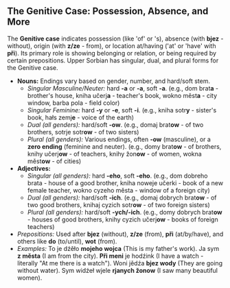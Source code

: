 ## The Genitive Case: Possession, Absence, and More

The **Genitive case** indicates possession (like 'of' or 's), absence (with **bjez** - without), origin (with **z/ze** - from), or location at/having ('at' or 'have' with **při**). Its primary role is showing belonging or relation, or being required by certain prepositions. Upper Sorbian has singular, dual, and plural forms for the Genitive case.

* **Nouns:** Endings vary based on gender, number, and hard/soft stem.
    * *Singular Masculine/Neuter:* hard **-a** or **-a**, soft **-a**. (e.g., dom brat**a** - brother's house, kniha učerj**a** - teacher's book, wokno měst**a** - city window, barba pola - field color)
    * *Singular Feminine:* hard **-y** or **-e**, soft **-i**. (e.g., kniha sotr**y** - sister's book, hałs zemj**e** - voice of the earth)
    * *Dual (all genders):* hard/soft **-ow**. (e.g., domaj brat**ow** - of two brothers, sotrje sotr**ow** - of two sisters)
    * *Plural (all genders):* Various endings, often **-ow** (masculine), or a **zero ending** (feminine and neuter). (e.g., domy brat**ow** - of brothers, knihy učerj**ow** - of teachers, knihy žon**ow** - of women, wokna měst**ow** - of cities)
* **Adjectives:**
    * *Singular (all genders):* hard **-eho**, soft **-eho**. (e.g., dom dobreho brata - house of a good brother, kniha noweje učerki - book of a new female teacher, wokno cyzeho města - window of a foreign city)
    * *Dual (all genders):* hard/soft **-ich**. (e.g., domaj dobrych brat**ow** - of two good brothers, knihaj cyzich sotr**ow** - of two foreign sisters)
    * *Plural (all genders):* hard/soft **-ych/-ich**. (e.g., domy dobrych brat**ow** - houses of good brothers, knihy cyzich učerj**ow** - books of foreign teachers)
* *Prepositions:* Used after **bjez** (without), **z/ze** (from), **při** (at/by/have), and others like **do** (to/until), **wot** (from).
* *Examples:* To je dźěło **mojeho wojca** (This is my father's work). Ja sym **z města** (I am from the city). **Při meni** je hodźink (I have a watch - literally "At me there is a watch"). Woni jědźa **bjez wody** (They are going without water). Sym widźeł wjele **rjanych žonow** (I saw many beautiful women).